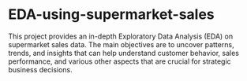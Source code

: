 # EDA-using-supermarket-sales
This project provides an in-depth Exploratory Data Analysis (EDA) on supermarket sales data. The main objectives are to uncover patterns, trends, and insights that can help understand customer behavior, sales performance, and various other aspects that are crucial for strategic business decisions.
